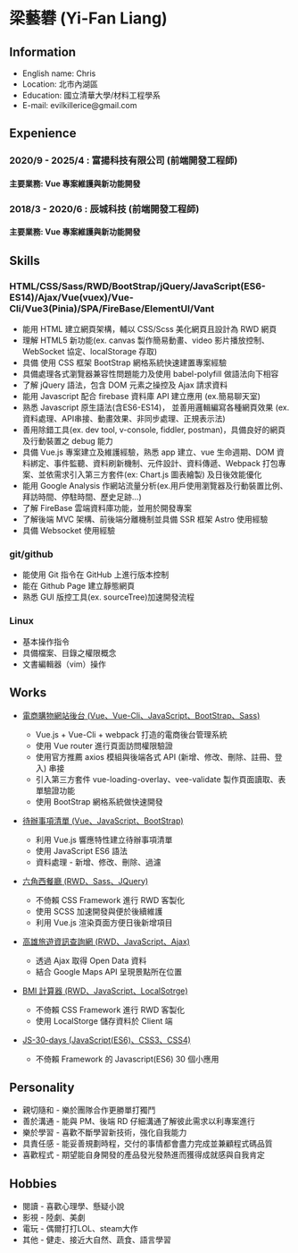 # 梁藝礬 (Yi-Fan Liang) 

## Information
<ul>
<li>English name: Chris</li>
<li>Location: 北市內湖區</li>
<li>Education: 國立清華大學/材料工程學系</li>
<li>E-mail: evilkillerice@gmail.com</li>
</ul>


## Expenience

### 2020/9 - 2025/4 : 富揚科技有限公司 (前端開發工程師)
#### 主要業務: Vue 專案維護與新功能開發

### 2018/3 - 2020/6 : 辰城科技 (前端開發工程師)
#### 主要業務: Vue 專案維護與新功能開發

## Skills
### HTML/CSS/Sass/RWD/BootStrap/jQuery/JavaScript(ES6-ES14)/Ajax/Vue(vuex)/Vue-Cli/Vue3(Pinia)/SPA/FireBase/ElementUI/Vant
<ul>
<li>能用 HTML 建立網頁架構，輔以 CSS/Scss 美化網頁且設計為 RWD 網頁</li>
<li>理解 HTML5 新功能(ex. canvas 製作簡易動畫、video 影片播放控制、WebSocket 協定、localStorage 存取)</li>
<li>具備 使用 CSS 框架 BootStrap 網格系統快速建置專案經驗</li>
<li>具備處理各式瀏覽器兼容性問題能力及使用 babel-polyfill 做語法向下相容</li>
<li>了解 jQuery 語法，包含 DOM 元素之操控及 Ajax 請求資料</li>
<li>能用 Javascript 配合 firebase 資料庫 API 建立應用 (ex.簡易聊天室)</li>
<li>熟悉 Javascript 原生語法(含ES6-ES14)， 並善用邏輯編寫各種網頁效果 (ex.資料處理、API串接、動畫效果、非同步處理、正規表示法)</li>
<li>善用除錯工具(ex. dev tool, v-console, fiddler, postman)，具備良好的網頁及行動裝置之 debug 能力</li>
<li>具備 Vue.js 專案建立及維護經驗，熟悉 app 建立、vue 生命週期、DOM 資料綁定、事件監聽、資料刷新機制、元件設計、資料傳遞、Webpack 打包專案、並依需求引入第三方套件(ex: Chart.js 圖表繪製) 及日後效能優化</li>
<li>能用 Google Analysis 作網站流量分析(ex.用戶使用瀏覽器及行動裝置比例、拜訪時間、停駐時間、歷史足跡...)</li>
<li>了解 FireBase 雲端資料庫功能，並用於開發專案</li>
<li>了解後端 MVC 架構、前後端分離機制並具備 SSR 框架 Astro 使用經驗</li>
<li>具備 Websocket 使用經驗</li>
</ul>

### git/github
<ul>
<li>能使用 Git 指令在 GitHub 上進行版本控制</li>
<li>能在 Github Page 建立靜態網頁</li>
<li>熟悉 GUI 版控工具(ex. sourceTree)加速開發流程</li>
</ul>

### Linux
* 基本操作指令
* 具備檔案、目錄之權限概念
* 文書編輯器（vim）操作

## Works

* [電商購物網站後台 (Vue、Vue-Cli、JavaScript、BootStrap、Sass)](https://ddchris.github.io/Vue_shopCart/dist/index#/login)

  * Vue.js + Vue-Cli + webpack 打造的電商後台管理系統
  * 使用 Vue router 進行頁面訪問權限驗證
  * 使用官方推薦 axios 模組與後端各式 API (新增、修改、刪除、註冊、登入) 串接
  * 引入第三方套件 vue-loading-overlay、vee-validate 製作頁面讀取、表單驗證功能
  * 使用 BootStrap 網格系統做快速開發
  
* [待辦事項清單 (Vue、JavaScript、BootStrap)](https://ddchris.github.io/Vue-To-do-list/)

  * 利用 Vue.js 響應特性建立待辦事項清單 
  * 使用 JavaScript ES6 語法
  * 資料處理 - 新增、修改、刪除、過濾
  
* [六角西餐廳 (RWD、Sass、JQuery)](https://ddchris.github.io/HexRestaurant/)

  * 不倚賴 CSS Framework 進行 RWD 客製化 
  * 使用 SCSS 加速開發與便於後續維護 
  * 利用 Vue.js 渲染頁面方便日後新增項目
  
* [高雄旅遊資訊查詢網 (RWD、JavaScript、Ajax)](https://ddchris.github.io/Kaohsiung_tourist_attractions/)

  * 透過 Ajax 取得 Open Data 資料
  * 結合 Google Maps API 呈現景點所在位置
  
* [BMI 計算器 (RWD、JavaScript、LocalSotrge)](https://ddchris.github.io/BMI_calculator/)

  * 不倚賴 CSS Framework 進行 RWD 客製化 
  * 使用 LocalStorge 儲存資料於 Client 端
  
* [JS-30-days (JavaScript(ES6)、CSS3、CSS4)](https://github.com/ddchris/Javascript_30_Day_practice)

  * 不倚賴 Framework 的 Javascript(ES6) 30 個小應用
  
## Personality

  * 親切隨和 - 樂於團隊合作更勝單打獨鬥
  * 善於溝通 - 能與 PM、後端 RD 仔細溝通了解彼此需求以利專案進行
  * 樂於學習 - 喜歡不斷學習新技術，強化自我能力
  * 具責任感 - 能妥善規劃時程，交付的事情都會盡力完成並兼顧程式碼品質
  * 喜歡程式 - 期望能自身開發的產品發光發熱進而獲得成就感與自我肯定

## Hobbies

  * 閱讀 - 喜歡心理學、懸疑小說
  * 影視 - 陸劇、美劇
  * 電玩 - 偶爾打打LOL、steam大作
  * 其他 - 健走、接近大自然、蔬食、語言學習


